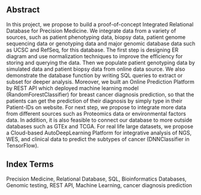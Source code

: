 ## Abstract
In this project, we propose to build a proof-of-concept Integrated Relational Database for Precision Medicine. We integrate data from a variety of sources, such as patient phenotyping data, biopsy data, patient genome sequencing data or genotyping data and major genomic database data such as UCSC and RefSeq, for this database. The first step is designing ER diagram and use normalization techniques to improve the efficiency for storing and querying the data. Then we populate patient genotyping data by simulated data and patient biopsy data from online data source. We also demonstrate the database function by writing SQL queries to extract or subset for deeper analysis. Moreover, we built an Online Prediction Platform by REST API which deployed machine learning model (RandomForestClassifier) for breast cancer diagnosis prediction, so that the patients can get the prediction of their diagnosis by simply type in their Patient-IDs on website.  For next step, we propose to integrate more data from different sources such as Proteomics data or environmental factors data. In addition, it is also feasible to connect our database to more outside databases such as GTEx and TCGA.  For real life large datasets, we propose a Cloud-based AutoDeepLearning Platform for integrative analysis of NGS, WES, and clinical data to predict the subtypes of cancer (DNNClassifier in TensorFlow).

## Index Terms
Precision Medicine, Relational Database, SQL, Bioinformatics Databases, Genomic testing, REST API, Machine Learning, cancer diagnosis prediction
